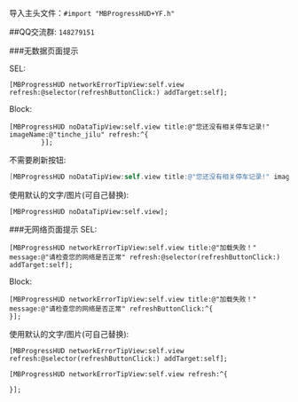
导入主头文件：`#import "MBProgressHUD+YF.h"`

##QQ交流群: `148279151`

###无数据页面提示

SEL:
```objc
[MBProgressHUD networkErrorTipView:self.view refresh:@selector(refreshButtonClick:) addTarget:self];
```
Block: 
```objc
[MBProgressHUD noDataTipView:self.view title:@"您还没有相关停车记录!" imageName:@"tinche_jilu" refresh:^{
        }];
```

不需要刷新按钮: 
```objective-c
[MBProgressHUD noDataTipView:self.view title:@"您还没有相关停车记录!" imageName:@"tinche_jilu"];
```

使用默认的文字/图片(可自己替换): 
```objc
[MBProgressHUD noDataTipView:self.view];
```




###无网络页面提示
SEL:
```objc
[MBProgressHUD networkErrorTipView:self.view title:@"加载失败！" message:@"请检查您的网络是否正常" refresh:@selector(refreshButtonClick:) addTarget:self];
```

Block:
```objc
[MBProgressHUD networkErrorTipView:self.view title:@"加载失败！" message:@"请检查您的网络是否正常" refreshButtonClick:^{
}];
```
使用默认的文字/图片(可自己替换): 
```objc
[MBProgressHUD networkErrorTipView:self.view refresh:@selector(refreshButtonClick:) addTarget:self];
```
```objc
[MBProgressHUD networkErrorTipView:self.view refresh:^{
        
}];
```


